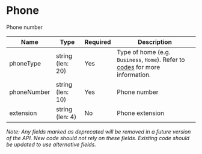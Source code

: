 # Phone

Phone number

| Name | Type | Required | Description |
| - | - | - | - |
| phoneType | string (len: 20) | Yes | Type of home (e.g. `Business`, `Home`). Refer to [codes](https://github.com/fsmb/api-docs/tree/master/docs/codes) for more information. |
| phoneNumber | string (len: 10) | Yes | Phone number |
| extension | string (len: 4) | No | Phone extension |

*Note: Any fields marked as deprecated will be removed in a future version of the API. New code should not rely on these fields. Existing code should be updated to use alternative fields.*

